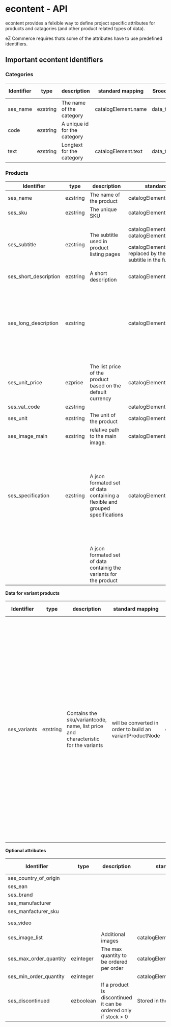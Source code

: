 #  econtent - API 

econtent provides a felxible way to define project specific attributes for products and catagories (and other product related types of data).

eZ Commerce requires thats some of the attributes have to use predefined identifiers.

## Important econtent identifiers

### Categories

<table>
<thead>
<tr class="header">
<th>Identifier</th>
<th>type</th>
<th>description</th>
<th>standard mapping</th>
<th>Sroed in</th>
<th>Example data</th>
</tr>
</thead>
<tbody>
<tr>
<td>ses_name</td>
<td>ezstring</td>
<td>The name of the category</td>
<td>catalogElement.name</td>
<td>data_text</td>
<td>Kitchenware</td>
</tr>
<tr>
<td>code</td>
<td>ezstring</td>
<td>A unique id for the category</td>
<td><br />
</td>
<td><br />
</td>
<td>01-0998</td>
</tr>
<tr>
<td>text</td>
<td>ezstring</td>
<td>Longtext for the category</td>
<td>catalogElement.text</td>
<td>data_text</td>
<td>Our famous kitchenware ...</td>
</tr>
</tbody>
</table>

### Products

<table style="width:100%;">
<colgroup>
<col style="width: 19%" />
<col style="width: 7%" />
<col style="width: 19%" />
<col style="width: 41%" />
<col style="width: 0%" />
<col style="width: 12%" />
</colgroup>
<thead>
<tr class="header">
<th>Identifier</th>
<th>type</th>
<th>description</th>
<th>standard mapping</th>
<th>Stored in</th>
<th>Example data</th>
</tr>
</thead>
<tbody>
<tr>
<td>ses_name</td>
<td>ezstring</td>
<td>The name of the product</td>
<td>catalogElement.name</td>
<td>data_text</td>
<td>Blender</td>
</tr>
<tr>
<td>ses_sku</td>
<td>ezstring</td>
<td>The unique SKU</td>
<td>catalogElement.sku</td>
<td>data_text</td>
<td>HR2095/92</td>
</tr>
<tr>
<td>ses_subtitle</td>
<td>ezstring</td>
<td>The subtitle used in product listing pages</td>
<td><div class="content-wrapper">
<p>catalogElement.text and catalogElement.subtitle</p>

<p>catalogElement.text will be replaced by the new attribute subtitle in the future</p>
</td>
<td>data_text</td>
<td>Philips Avance Collection HR2095/92 blender 2 L Tabletop blender Black 700 W</td>
</tr>
<tr>
<td>ses_short_description</td>
<td>ezstring</td>
<td>A short description</td>
<td>catalogElement.shortDescription</td>
<td>data_text</td>
<td>700 W, 2 L</td>
</tr>
<tr>
<td>ses_long_description</td>
<td>ezstring</td>
<td><br />
</td>
<td>catalogElement.longDescription</td>
<td>data_text</td>
<td>&lt;b&gt;Make perfect smoothies and crush ice instantly&lt;/b&gt;&lt;br&gt;- Unique off-center jar design to mix ingredients efficiently&lt;br&gt;- Powerful 700 W motor&lt;br&gt;- Max 2 L (with food 1.5 L) high quality glass jar&lt;br&gt;- ProBlend 6 star blade for blending and cutting effectively&lt;br&gt;&lt;b&gt;Choose the exact speed you need&lt;/b&gt;&lt;br&gt;- Variable speed control&lt;br&gt;- One touch pulse and smoothie button&lt;br&gt;&lt;b&gt;Ease of use&lt;/b&gt;&lt;br&gt;- Spatula for mixing ingredients easily&lt;br&gt;&lt;b&gt;Easy to use and clean&lt;/b&gt;&lt;br&gt;- Easy cleaning with detachable blade&lt;br&gt;- All parts are dishwasher safe, except for the main unit</td>
</tr>
<tr>
<td>ses_unit_price</td>
<td>ezprice</td>
<td>The list price of the product based on the default currency</td>
<td>catalogElement.price</td>
<td>data_float</td>
<td>20,99</td>
</tr>
<tr>
<td>ses_vat_code</td>
<td>ezstring</td>
<td><br />
</td>
<td>catalogElement.vatCode</td>
<td>data_text</td>
<td><br />
</td>
</tr>
<tr>
<td>ses_unit</td>
<td>ezstring</td>
<td>The unit of the product</td>
<td>catalogElement.unit</td>
<td>data_text</td>
<td>PCS</td>
</tr>
<tr>
<td>ses_image_main</td>
<td>ezstring</td>
<td>relative path to the main image.</td>
<td>catalogElement.mainImage</td>
<td>data_text</td>
<td>img_19294139_high_1482454050_5917_19428.jpg</td>
</tr>
<tr>
<td>ses_specification</td>
<td>ezstring</td>
<td>A json formated set of data containing a flexible and grouped specifications</td>
<td>catalogElement.specifications</td>
<td>data_text</td>
<td>{"technic":[{"label":"Bowl capacity","value":"2 L"},{"label":"Pulse function","value":"Y"},{"label":"Type","value":"Tabletop blender"},{"label":"Removable bowl","value":"Y"},{"label":"Product colour","value":"Black"},{"label":"Cord storage","value":"Y"},{"label":"Cord length","value":"1 m"},{"label":"Easy to clean","value":"Y"},{"label":"Blending bowl material","value":"Glass"},{"label":"Housing material","value":"Polypropylene"},{"label":"Blade material","value":"Stainless steel"},{"label":"Power","value":"700 W"},{"label":"AC input voltage","value":"220 - 240 V"},{"label":"AC input frequency","value":"50 - 60 Hz"},{"label":"Power consumption (typical)","value":"700 W"}]}</td>
</tr>
<tr>
<td><br />
</td>
<td><br />
</td>
<td>A json formated set of data containig the variants for the product</td>
<td><br />
</td>
<td><br />
</td>
<td><br />
</td>
</tr>
</tbody>
</table>

**Data for variant products**

| Identifier                 | type                  | description                                                                                                                   | standard mapping                                          | Stored in  | Example data                                                                                                                                                                                                                                                                                                                                                                                                                                                                                                                                                                                                                                                                                                                                                                                                                                                                                                                                                                                                                                                                                                                                                                                                                                                                                                                                                                                                                                                                                                                                                                                                                                                                                                                                                                                                   |
| -------------------------- | --------------------- | ----------------------------------------------------------------------------------------------------------------------------- | --------------------------------------------------------- | ---------- | -------------------------------------------------------------------------------------------------------------------------------------------------------------------------------------------------------------------------------------------------------------------------------------------------------------------------------------------------------------------------------------------------------------------------------------------------------------------------------------------------------------------------------------------------------------------------------------------------------------------------------------------------------------------------------------------------------------------------------------------------------------------------------------------------------------------------------------------------------------------------------------------------------------------------------------------------------------------------------------------------------------------------------------------------------------------------------------------------------------------------------------------------------------------------------------------------------------------------------------------------------------------------------------------------------------------------------------------------------------------------------------------------------------------------------------------------------------------------------------------------------------------------------------------------------------------------------------------------------------------------------------------------------------------------------------------------------------------------------------------------------------------------------------------------------------- |
| ses\_variants | ezstring | Contains the sku/variantcode, name, list price and characteristic for the variants | will be converted in order to build an variantProductNode | data\_text | \[{"sku":{"label":"Sku","value":"0002"},"variantCode":{"label":"Variant Code","value":"D4142"},"description":{"label":"Description","value":"Bubble light bulb small"},"characteristicCode1":{"label":"small","value":"small"},"characteristicLabel1":{"label":"Color","value":"Color"},"characteristicCode2":{"label":"Silver","value":"Silver"},"characteristicLabel2":{"label":"","value":""},"priceNet":{"label":"Listprice net","value":"220"},"vatPercent":{"label":"VAT percent","value":""},"dataMap\_countryOfOrigin":{"label":"dataMap Country of Origin","value":""}},{"sku":{"label":"Sku","value":"0002"},"variantCode":{"label":"Variant Code","value":"D4143"},"description":{"label":"Description","value":"Bubble light bulb large"},"characteristicCode1":{"label":"large","value":"large"},"characteristicLabel1":{"label":"Size","value":"Size"},"characteristicCode2":{"label":"Silver","value":"Silver"},"characteristicLabel2":{"label":"Color","value":"Color"},"priceNet":{"label":"Listprice net","value":"220"},"vatPercent":{"label":"VAT percent","value":""},"dataMap\_countryOfOrigin":{"label":"dataMap Country of Origin","value":""}},{"sku":{"label":"Sku","value":"0002"},"variantCode":{"label":"Variant Code","value":"5532"},"description":{"label":"Description","value":"Alibaba Single Door Silver Refrigerator"},"characteristicCode1":{"label":30,"value":30},"characteristicLabel1":{"label":"Size","value":"Size"},"characteristicCode2":{"label":"White","value":"White"},"characteristicLabel2":{"label":"Color","value":"Color"},"priceNet":{"label":"Listprice net","value":"330"},"vatPercent":{"label":"VAT percent","value":""},"dataMap\_countryOfOrigin":{"label":"dataMap Country of Origin","value":""}}\] |

**Optional attributes**

<table>
<thead>
<tr class="header">
<th>Identifier</th>
<th>type</th>
<th>description</th>
<th>standard mapping</th>
<th>Stored in</th>
<th>Example data</th>
</tr>
</thead>
<tbody>
<tr>
<td>ses_country_of_origin</td>
<td><br />
</td>
<td><br />
</td>
<td><br />
</td>
<td>data_text</td>
<td><br />
</td>
</tr>
<tr>
<td>ses_ean</td>
<td><br />
</td>
<td><br />
</td>
<td><br />
</td>
<td>data_text</td>
<td>08710103626732</td>
</tr>
<tr>
<td>ses_brand</td>
<td><br />
</td>
<td><br />
</td>
<td><br />
</td>
<td>data_text</td>
<td>Phillips</td>
</tr>
<tr>
<td>ses_manufacturer</td>
<td><br />
</td>
<td><br />
</td>
<td><br />
</td>
<td>data_text</td>
<td>Phillips</td>
</tr>
<tr>
<td>ses_manfacturer_sku</td>
<td><br />
</td>
<td><br />
</td>
<td><br />
</td>
<td>data_text</td>
<td><br />
</td>
</tr>
<tr>
<td>ses_video</td>
<td><br />
</td>
<td><br />
</td>
<td><br />
</td>
<td>data_text</td>
<td>e.g. link to YouTube video</td>
</tr>
<tr>
<td>ses_image_list</td>
<td><br />
</td>
<td>Additional images</td>
<td>catalogElement.imageList</td>
<td>data_text</td>
<td><br />
</td>
</tr>
<tr>
<td>ses_max_order_quantity</td>
<td>ezinteger</td>
<td>The max quantity to be ordered per order</td>
<td>catalogElement.maxOrderQuantity</td>
<td>data_int</td>
<td>1000</td>
</tr>
<tr>
<td>ses_min_order_quantity</td>
<td>ezinteger</td>
<td><br />
</td>
<td>catalogElement.minOrderQuantity</td>
<td>data_int</td>
<td>1</td>
</tr>
<tr>
<td>ses_discontinued</td>
<td>ezboolean</td>
<td>If a product is discontinued it can be ordered only if stock &gt; 0</td>
<td>Stored in the dataMap</td>
<td>data_int</td>
<td>0 or 1</td>
</tr>
</tbody>
</table>
